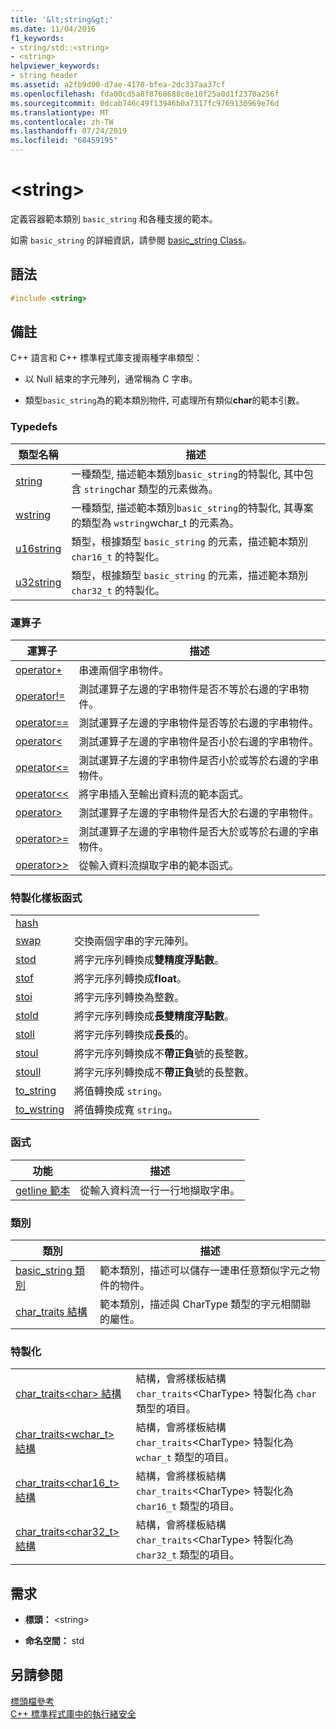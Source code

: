 ```yaml
---
title: '&lt;string&gt;'
ms.date: 11/04/2016
f1_keywords:
- string/std::<string>
- <string>
helpviewer_keywords:
- string header
ms.assetid: a2fb9d00-d7ae-4170-bfea-2dc337aa37cf
ms.openlocfilehash: fda00cd5a8f8768688c8e10f25a0d1f2370a256f
ms.sourcegitcommit: 0dcab746c49f13946b0a7317fc9769130969e76d
ms.translationtype: MT
ms.contentlocale: zh-TW
ms.lasthandoff: 07/24/2019
ms.locfileid: "68459195"
---
```

# <a name="ltstringgt"></a>&lt;string&gt;

定義容器範本類別 `basic_string` 和各種支援的範本。

如需 `basic_string` 的詳細資訊，請參閱 [basic_string Class](../standard-library/basic-string-class.md)。

## <a name="syntax"></a>語法

```cpp
#include <string>
```

## <a name="remarks"></a>備註

C++ 語言和 C++ 標準程式庫支援兩種字串類型：

- 以 Null 結束的字元陣列，通常稱為 C 字串。

- 類型`basic_string`為的範本類別物件, 可處理所有類似**char**的範本引數。

### <a name="typedefs"></a>Typedefs

|類型名稱|描述|
|-|-|
|[string](../standard-library/string-typedefs.md#string)|一種類型, 描述範本類別`basic_string`的特製化, 其中包含 `string`char 類型的元素做為。|
|[wstring](../standard-library/string-typedefs.md#wstring)|一種類型, 描述範本類別`basic_string`的特製化, 其專案的類型為 `wstring`wchar_t 的元素為。|
|[u16string](../standard-library/string-typedefs.md#u16string)|類型，根據類型 `basic_string` 的元素，描述範本類別 `char16_t` 的特製化。|
|[u32string](../standard-library/string-typedefs.md#u32string)|類型，根據類型 `basic_string` 的元素，描述範本類別 `char32_t` 的特製化。|

### <a name="operators"></a>運算子

|運算子|描述|
|-|-|
|[operator+](../standard-library/string-operators.md#op_add)|串連兩個字串物件。|
|[operator!=](../standard-library/string-operators.md#op_neq)|測試運算子左邊的字串物件是否不等於右邊的字串物件。|
|[operator==](../standard-library/string-operators.md#op_eq_eq)|測試運算子左邊的字串物件是否等於右邊的字串物件。|
|[operator<](../standard-library/string-operators.md#op_lt)|測試運算子左邊的字串物件是否小於右邊的字串物件。|
|[operator<=](../standard-library/string-operators.md#op_lt_eq)|測試運算子左邊的字串物件是否小於或等於右邊的字串物件。|
|[operator<\<](../standard-library/string-operators.md#op_lt_lt)|將字串插入至輸出資料流的範本函式。|
|[operator>](../standard-library/string-operators.md#op_gt)|測試運算子左邊的字串物件是否大於右邊的字串物件。|
|[operator>=](../standard-library/string-operators.md#op_gt_eq)|測試運算子左邊的字串物件是否大於或等於右邊的字串物件。|
|[operator>>](../standard-library/string-operators.md#op_gt_gt)|從輸入資料流擷取字串的範本函式。|

### <a name="specialized-template-functions"></a>特製化樣板函式

|||
|-|-|
|[hash]()||
|[swap](../standard-library/string-functions.md#swap)|交換兩個字串的字元陣列。|
|[stod](../standard-library/string-functions.md#stod)|將字元序列轉換成**雙精度浮點數**。|
|[stof](../standard-library/string-functions.md#stof)|將字元序列轉換成**float**。|
|[stoi](../standard-library/string-functions.md#stoi)|將字元序列轉換為整數。|
|[stold](../standard-library/string-functions.md#stold)|將字元序列轉換成**長雙精度浮點數**。|
|[stoll](../standard-library/string-functions.md#stoll)|將字元序列轉換成**長長**的。|
|[stoul](../standard-library/string-functions.md#stoul)|將字元序列轉換成不**帶正負**號的長整數。|
|[stoull](../standard-library/string-functions.md#stoull)|將字元序列轉換成不**帶正負**號的長整數。|
|[to_string](../standard-library/string-functions.md#to_string)|將值轉換成 `string`。|
|[to_wstring](../standard-library/string-functions.md#to_wstring)|將值轉換成寬 `string`。|

### <a name="functions"></a>函式

|功能|描述|
|-|-|
|[getline 範本](../standard-library/string-functions.md#getline)|從輸入資料流一行一行地擷取字串。|

### <a name="classes"></a>類別

|類別|描述|
|-|-|
|[basic_string 類別](../standard-library/basic-string-class.md)|範本類別，描述可以儲存一連串任意類似字元之物件的物件。|
|[char_traits 結構](../standard-library/char-traits-struct.md)|範本類別，描述與 CharType 類型的字元相關聯的屬性。|

### <a name="specializations"></a>特製化

|||
|-|-|
|[char_traits\<char> 結構](../standard-library/char-traits-char-struct.md)|結構，會將樣板結構 `char_traits`\<CharType> 特製化為 `char` 類型的項目。|
|[char_traits<wchar_t> 結構](../standard-library/char-traits-wchar-t-struct.md)|結構，會將樣板結構 `char_traits`\<CharType> 特製化為 `wchar_t` 類型的項目。|
|[char_traits<char16_t> 結構](../standard-library/char-traits-char16-t-struct.md)|結構，會將樣板結構 `char_traits`\<CharType> 特製化為 `char16_t` 類型的項目。|
|[char_traits<char32_t> 結構](../standard-library/char-traits-char32-t-struct.md)|結構，會將樣板結構 `char_traits`\<CharType> 特製化為 `char32_t` 類型的項目。|

## <a name="requirements"></a>需求

- **標頭：** \<string>

- **命名空間：** std

## <a name="see-also"></a>另請參閱

[標頭檔參考](../standard-library/cpp-standard-library-header-files.md)\
[C++ 標準程式庫中的執行緒安全](../standard-library/thread-safety-in-the-cpp-standard-library.md)
